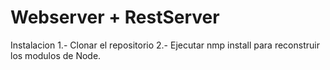 # Webserver + RestServer

Instalacion 
1.- Clonar el repositorio
2.- Ejecutar nmp install para reconstruir los modulos de Node.
